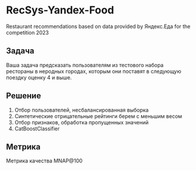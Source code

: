 # RecSys-Yandex-Food
Restaurant recommendations based on data provided by Яндекс.Еда for the competition 2023
## Задача
Ваша задача предсказать пользователям из тестового набора рестораны в неродных городах, которым они поставят в следующую поездку оценку 4 и выше.
## Решение
1. Отбор пользователей, несбалансированная выборка
2. Синтетические отрицательные рейтинги берем с меньшим весом
3. Отбор признаков, обработка пропущенных значений
4. CatBoostClassifier
## Метрика
Метрика качества MNAP@100

